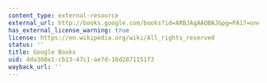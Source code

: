 ```yaml
---
content_type: external-resource
external_url: http://books.google.com/books?id=ARBJAgAAQBAJ&pg=PA17=onepage
has_external_license_warning: true
license: https://en.wikipedia.org/wiki/All_rights_reserved
status: ''
title: Google Books
uid: 4da368e1-cb13-47c1-ae7d-16d2871151f3
wayback_url: ''
---
```


